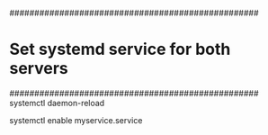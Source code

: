 


##################################################
# Set systemd service for both servers
##################################################
systemctl daemon-reload

systemctl enable myservice.service

